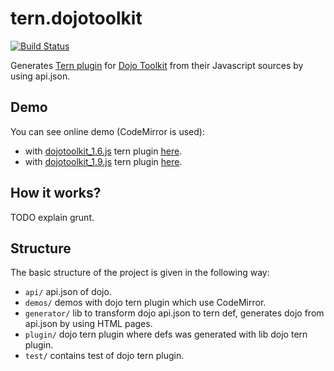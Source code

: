 tern.dojotoolkit
===========

[![Build Status](https://secure.travis-ci.org/angelozerr/tern.dojotoolkit.png)](http://travis-ci.org/angelozerr/tern.dojotoolkit)

Generates [Tern plugin](http://ternjs.net/doc/manual.html#plugins) for [Dojo Toolkit](http://dojotoolkit.org/) from their Javascript sources by using api.json.

## Demo

You can see online demo (CodeMirror is used):

 * with [dojotoolkit_1.6.js](https://github.com/angelozerr/tern.dojotoolkit/blob/master/plugin/dojotoolkit_1.6.js) tern plugin [here](http://codemirror-java.opensagres.eu.cloudbees.net/codemirror-javascript/demo/dooolkit_1.6.html).
 * with [dojotoolkit_1.9.js](https://github.com/angelozerr/tern.dojotoolkit/blob/master/plugin/dojotoolkit_1.9.js) tern plugin [here](http://codemirror-java.opensagres.eu.cloudbees.net/codemirror-javascript/demo/dooolkit_1.9.html).

 
## How it works? 

TODO explain grunt.

## Structure

The basic structure of the project is given in the following way:

* `api/` api.json of dojo.
* `demos/` demos with dojo tern plugin which use CodeMirror.
* `generator/` lib to  transform dojo api.json to tern def, generates dojo from api.json by using HTML pages.
* `plugin/` dojo tern plugin where defs was generated with lib dojo tern plugin. 
* `test/` contains test of dojo tern plugin.
